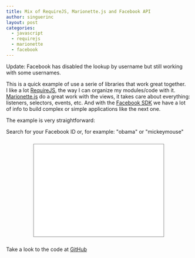 ```yaml
---
title: Mix of RequireJS, Marionette.js and Facebook API
author: singuerinc
layout: post
categories:
  - javascript
  - requirejs
  - marionette
  - facebook
---
```


Update: Facebook has disabled the lookup by username but still working with some usernames.

This is a quick example of use a serie of libraries that work great together.<br/>I like a lot <a href="http://requirejs.org" target="\_blank">RequireJS</a>, the way I can organize my modules/code with it. <a href="http://marionettejs.com/">Marionette.js</a> do a great work with the views, it takes care about everything: listeners, selectors, events, etc. And with the <a href="https://developers.facebook.com/docs/javascript" target="\_blank">Facebook SDK</a> we have a lot of info to build complex or simple applications like the next one.

The example is very straightforward:

Search for your Facebook ID or, for example: "obama" or "mickeymouse"

<iframe src="/code/labs/require-marionette-facebook/index.html"  style="border: 1px solid grey;width: 354px;height: 252px;margin: 25px auto;display: block;"></iframe>

Take a look to the code at <a href="https://github.com/singuerinc/blog/tree/master/lanyon/code/labs/require-marionette-facebook" target="_blank">GitHub</a>
